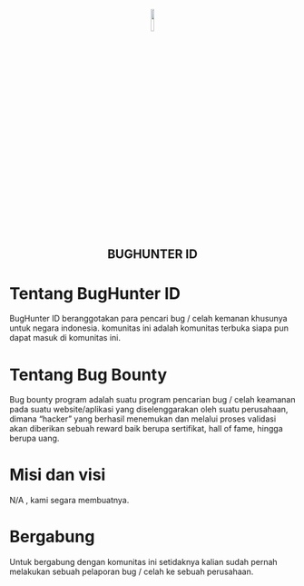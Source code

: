 <p align="center"><img src="https://raw.githubusercontent.com/BugHunterID/BugHunterID-InviteMe/master/logo.png" width="10%"></img></p>
<h2 align="center">BUGHUNTER ID</h2>

# Tentang BugHunter ID 

BugHunter ID beranggotakan para pencari bug / celah kemanan khusunya untuk negara indonesia. komunitas ini adalah komunitas terbuka siapa pun dapat masuk di komunitas ini.

# Tentang Bug Bounty

Bug bounty program adalah suatu program pencarian bug / celah keamanan pada suatu website/aplikasi yang diselenggarakan oleh suatu perusahaan, dimana “hacker” yang berhasil menemukan dan melalui proses validasi akan diberikan sebuah reward baik berupa sertifikat, hall of fame, hingga berupa uang.


# Misi dan visi 

N/A , kami segara membuatnya.

# Bergabung 

Untuk bergabung dengan komunitas ini setidaknya kalian sudah pernah melakukan sebuah pelaporan bug / celah ke sebuah perusahaan.
